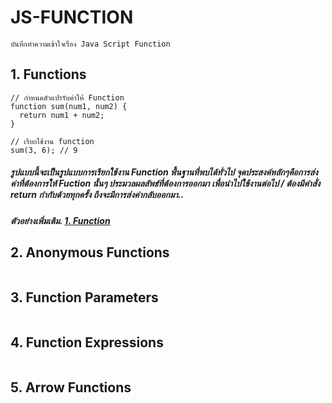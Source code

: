 # JS-FUNCTION 
    บันทึกทำความเข้าใจเรื่อง Java Script Function 

## 1. Functions

```
// กำหนดตัวแปรรับค่าให้ Function
function sum(num1, num2) {
  return num1 + num2;
}

// เรียกใช้งาน function
sum(3, 6); // 9

```
##### รูปแบบนี้จะเป็นรูปแบบการเรียกใช้งาน Function พื้นฐานที่พบได้ทั่วไป จุดประสงค์หลักๆคือการส่งค่าที่ต้องการให้ Fuction นั้นๆ ประมวลผลลัพธ์ที่ต้องการออกมา เพื่อนำไปใช้งานต่อไป / ต้องมีคำสั่ง return กำกับด้วยทุกครั้ง ถึงจะมีการส่งค่ากลับออกมา..
##### ตัวอย่างเพิ่มเติม. <a href = "https://github.com/issarapong/JS-FUCNTION/tree/main/1.Functions">1. Function</a>

## 2. Anonymous Functions

```

```



## 3. Function Parameters

```

```


## 4. Function Expressions

```

```


## 5. Arrow Functions

```

```

